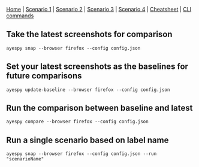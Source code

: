 [Home](README.md) | 
[Scenario 1](scenario1.md) |
[Scenario 2](scenario2.md) |
[Scenario 3](scenario3.md) |
[Scenario 4](scenario4.md) |
[Cheatsheet](cheatsheet.md) |
[CLI commands](cli-commands.md) 

## Take the latest screenshots for comparison

    ayespy snap --browser firefox --config config.json

## Set your latest screenshots as the baselines for future comparisons

    ayespy update-baseline --browser firefox --config config.json

## Run the comparison between baseline and latest

    ayespy compare --browser firefox --config config.json

## Run a single scenario based on label name

    ayespy snap --browser firefox --config config.json --run "scenarioName"
